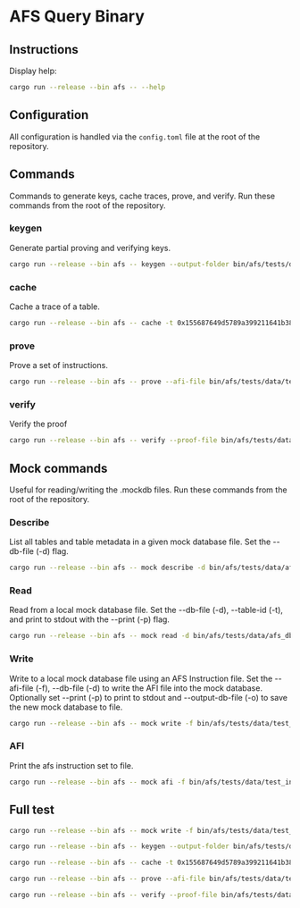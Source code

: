 # AFS Query Binary

## Instructions

Display help:

```bash
cargo run --release --bin afs -- --help
```

## Configuration

All configuration is handled via the `config.toml` file at the root of the repository.

## Commands

Commands to generate keys, cache traces, prove, and verify. Run these commands from the root of the repository.

### keygen

Generate partial proving and verifying keys.

```bash
cargo run --release --bin afs -- keygen --output-folder bin/afs/tests/data
```

### cache

Cache a trace of a table.

```bash
cargo run --release --bin afs -- cache -t 0x155687649d5789a399211641b38bb93139f8ceca042466aa98e500a904657711 --db-file bin/afs/tests/data/input_file_32_1024.mockdb --output-file bin/afs/tests/data
```

### prove

Prove a set of instructions.

```bash
cargo run --release --bin afs -- prove --afi-file bin/afs/tests/data/test_input_file_32_1024.afi --db-file bin/afs/tests/data/input_file_32_1024.mockdb --cache-folder bin/afs/tests/data --keys-folder bin/afs/tests/data
```

### verify

Verify the proof

```bash
cargo run --release --bin afs -- verify --proof-file bin/afs/tests/data/input_file_32_1024.mockdb.prove.bin --db-file bin/afs/tests/data/input_file_32_1024.mockdb --keys-folder bin/afs/tests/data
```

## Mock commands

Useful for reading/writing the .mockdb files. Run these commands from the root of the repository.

### Describe

List all tables and table metadata in a given mock database file. Set the --db-file (-d) flag.

```bash
cargo run --release --bin afs -- mock describe -d bin/afs/tests/data/afs_db.mockdb
```

### Read

Read from a local mock database file. Set the --db-file (-d), --table-id (-t), and print to stdout with the --print (-p) flag.

```bash
cargo run --release --bin afs -- mock read -d bin/afs/tests/data/afs_db.mockdb -t 5
```

### Write

Write to a local mock database file using an AFS Instruction file. Set the --afi-file (-f), --db-file (-d) to write the AFI file into the mock database. Optionally set --print (-p) to print to stdout and --output-db-file (-o) to save the new mock database to file.

```bash
cargo run --release --bin afs -- mock write -f bin/afs/tests/data/test_input_file_32_1024.afi -d bin/afs/tests/data/afs_db.mockdb -o bin/afs/tests/data/afs_db1.mockdb
```

### AFI

Print the afs instruction set to file.

```bash
cargo run --release --bin afs -- mock afi -f bin/afs/tests/data/test_input_file_32_1024.afi
```

## Full test

```bash
cargo run --release --bin afs -- mock write -f bin/afs/tests/data/test_input_file_32_1024.afi -o bin/afs/tests/data/input_file_32_1024.mockdb

cargo run --release --bin afs -- keygen --output-folder bin/afs/tests/data

cargo run --release --bin afs -- cache -t 0x155687649d5789a399211641b38bb93139f8ceca042466aa98e500a904657711 --db-file bin/afs/tests/data/input_file_32_1024.mockdb --output-file bin/afs/tests/data

cargo run --release --bin afs -- prove --afi-file bin/afs/tests/data/test_input_file_32_1024.afi --db-file bin/afs/tests/data/input_file_32_1024.mockdb --cache-folder bin/afs/tests/data --keys-folder bin/afs/tests/data

cargo run --release --bin afs -- verify --proof-file bin/afs/tests/data/input_file_32_1024.mockdb.prove.bin --db-file bin/afs/tests/data/input_file_32_1024.mockdb --keys-folder bin/afs/tests/data
```
